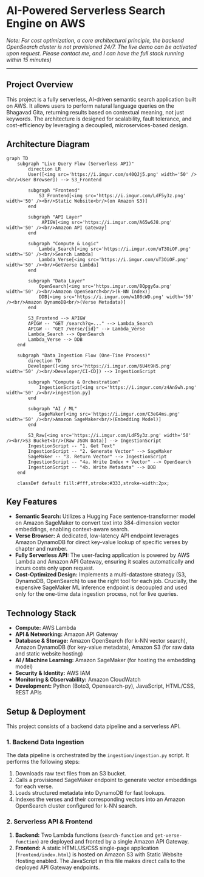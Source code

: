 # AI-Powered Serverless Search Engine on AWS

*Note: For cost optimization, a core architectural principle, the backend OpenSearch cluster is not provisioned 24/7. The live demo can be activated upon request. Please contact me, and I can have the full stack running within 15 minutes)*

---

## Project Overview

This project is a fully serverless, AI-driven semantic search application built on AWS. It allows users to perform natural language queries on the Bhagavad Gita, returning results based on contextual meaning, not just keywords. The architecture is designed for scalability, fault tolerance, and cost-efficiency by leveraging a decoupled, microservices-based design.

## Architecture Diagram

```mermaid
graph TD
    subgraph "Live Query Flow (Serverless API)"
        direction LR
        User([<img src='https://i.imgur.com/s40QJj5.png' width='50' /><br/>User Browser]) --> S3_Frontend
        
        subgraph "Frontend"
            S3_Frontend[<img src='https://i.imgur.com/LdF5y3z.png' width='50' /><br/>Static Website<br/>(on Amazon S3)]
        end

        subgraph "API Layer"
             APIGW[<img src='https://i.imgur.com/A65w6J8.png' width='50' /><br/>Amazon API Gateway]
        end
        
        subgraph "Compute & Logic"
            Lambda_Search[<img src='https://i.imgur.com/uT3OiOF.png' width='50' /><br/>Search Lambda]
            Lambda_Verse[<img src='https://i.imgur.com/uT3OiOF.png' width='50' /><br/>GetVerse Lambda]
        end
        
        subgraph "Data Layer"
            OpenSearch[<img src='https.imgur.com/8Qpgy6a.png' width='50' /><br/>Amazon OpenSearch<br/>(k-NN Index)]
            DDB[<img src='https://i.imgur.com/w108cWD.png' width='50' /><br/>Amazon DynamoDB<br/>(Verse Metadata)]
        end
        
        S3_Frontend --> APIGW
        APIGW -- "GET /search?q=..." --> Lambda_Search
        APIGW -- "GET /verse/{id}" --> Lambda_Verse
        Lambda_Search --> OpenSearch
        Lambda_Verse --> DDB
    end

    subgraph "Data Ingestion Flow (One-Time Process)"
        direction TD
        Developer([<img src='https://i.imgur.com/6U4t9H5.png' width='50' /><br/>Developer/CI-CD]) --> IngestionScript
        
        subgraph "Compute & Orchestration"
            IngestionScript[<img src='https://i.imgur.com/z4AnSwh.png' width='50' /><br/>ingestion.py]
        end
        
        subgraph "AI / ML"
            SageMaker[<img src='https://i.imgur.com/C3eG4ms.png' width='50' /><br/>Amazon SageMaker<br/>(Embedding Model)]
        end
        
        S3_Raw[<img src='https://i.imgur.com/LdF5y3z.png' width='50' /><br/>S3 Bucket<br/>(Raw JSON Data)] --> IngestionScript
        IngestionScript -- "1. Get Text"
        IngestionScript -- "2. Generate Vector" --> SageMaker
        SageMaker -- "3. Return Vector" --> IngestionScript
        IngestionScript -- "4a. Write Index + Vector" --> OpenSearch
        IngestionScript -- "4b. Write Metadata" --> DDB
    end

    classDef default fill:#fff,stroke:#333,stroke-width:2px;
```

## Key Features

-   **Semantic Search:** Utilizes a Hugging Face sentence-transformer model on Amazon SageMaker to convert text into 384-dimension vector embeddings, enabling context-aware search.
-   **Verse Browser:** A dedicated, low-latency API endpoint leverages Amazon DynamoDB for direct key-value lookup of specific verses by chapter and number.
-   **Fully Serverless API:** The user-facing application is powered by AWS Lambda and Amazon API Gateway, ensuring it scales automatically and incurs costs only upon request.
-   **Cost-Optimized Design:** Implements a multi-datastore strategy (S3, DynamoDB, OpenSearch) to use the right tool for each job. Crucially, the expensive SageMaker ML inference endpoint is decoupled and used only for the one-time data ingestion process, not for live queries.

## Technology Stack

-   **Compute:** AWS Lambda
-   **API & Networking:** Amazon API Gateway
-   **Database & Storage:** Amazon OpenSearch (for k-NN vector search), Amazon DynamoDB (for key-value metadata), Amazon S3 (for raw data and static website hosting)
-   **AI / Machine Learning:** Amazon SageMaker (for hosting the embedding model)
-   **Security & Identity:** AWS IAM
-   **Monitoring & Observability:** Amazon CloudWatch
-   **Development:** Python (Boto3, Opensearch-py), JavaScript, HTML/CSS, REST APIs

## Setup & Deployment

This project consists of a backend data pipeline and a serverless API.

### 1. Backend Data Ingestion
The data pipeline is orchestrated by the `ingestion/ingestion.py` script. It performs the following steps:
1.  Downloads raw text files from an S3 bucket.
2.  Calls a provisioned SageMaker endpoint to generate vector embeddings for each verse.
3.  Loads structured metadata into DynamoDB for fast lookups.
4.  Indexes the verses and their corresponding vectors into an Amazon OpenSearch cluster configured for k-NN search.

### 2. Serverless API & Frontend
1.  **Backend:** Two Lambda functions (`search-function` and `get-verse-function`) are deployed and fronted by a single Amazon API Gateway.
2.  **Frontend:** A static HTML/JS/CSS single-page application (`frontend/index.html`) is hosted on Amazon S3 with Static Website Hosting enabled. The JavaScript in this file makes direct calls to the deployed API Gateway endpoints.